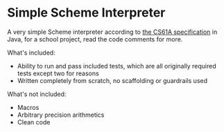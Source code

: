 # Simple Scheme Interpreter
A very simple Scheme interpreter according to [the CS61A specification](https://cs61a.vercel.app/articles/scheme-spec/index.html) in Java, for a school project, read the code comments for more.

What's included:
- Ability to run and pass included tests, which are all originally required tests except two for reasons
- Written completely from scratch, no scaffolding or guardrails used

What's not included:
- Macros
- Arbitrary precision arithmetics
- Clean code
